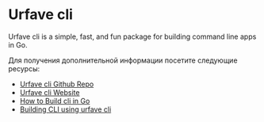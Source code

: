 # Urfave cli

Urfave cli is a simple, fast, and fun package for building command line apps in Go.

Для получения дополнительной информации посетите следующие ресурсы:

- [Urfave cli Github Repo](https://github.com/urfave/cli)
- [Urfave cli Website](https://cli.urfave.org/)
- [How to Build cli in Go](https://blog.hackajob.co/how-to-build-cli-in-go/)
- [Building CLI using urfave cli](https://zerokspot.com/weblog/2021/01/25/building-a-cli-using-urfave-cli/)
